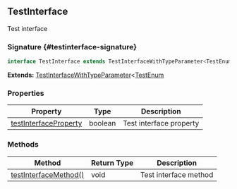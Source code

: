 ## TestInterface

Test interface

### Signature {#testinterface-signature}

```typescript
interface TestInterface extends TestInterfaceWithTypeParameter<TestEnum>
```

**Extends:** [TestInterfaceWithTypeParameter](docs/simple-suite-test/testinterfacewithtypeparameter-interface)&lt;[TestEnum](docs/simple-suite-test/testnamespace-testenum-enum)

### Properties

| Property | Type | Description |
| --- | --- | --- |
| [testInterfaceProperty](docs/simple-suite-test/testnamespace-testinterface-testinterfaceproperty-propertysignature) | boolean | Test interface property |

### Methods

| Method | Return Type | Description |
| --- | --- | --- |
| [testInterfaceMethod()](docs/simple-suite-test/testnamespace-testinterface-testinterfacemethod-methodsignature) | void | Test interface method |
